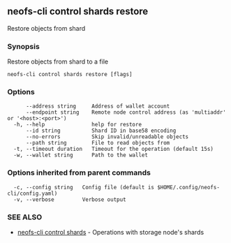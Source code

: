 ## neofs-cli control shards restore

Restore objects from shard

### Synopsis

Restore objects from shard to a file

```
neofs-cli control shards restore [flags]
```

### Options

```
      --address string     Address of wallet account
      --endpoint string    Remote node control address (as 'multiaddr' or '<host>:<port>')
  -h, --help               help for restore
      --id string          Shard ID in base58 encoding
      --no-errors          Skip invalid/unreadable objects
      --path string        File to read objects from
  -t, --timeout duration   Timeout for the operation (default 15s)
  -w, --wallet string      Path to the wallet
```

### Options inherited from parent commands

```
  -c, --config string   Config file (default is $HOME/.config/neofs-cli/config.yaml)
  -v, --verbose         Verbose output
```

### SEE ALSO

* [neofs-cli control shards](neofs-cli_control_shards.md)	 - Operations with storage node's shards

